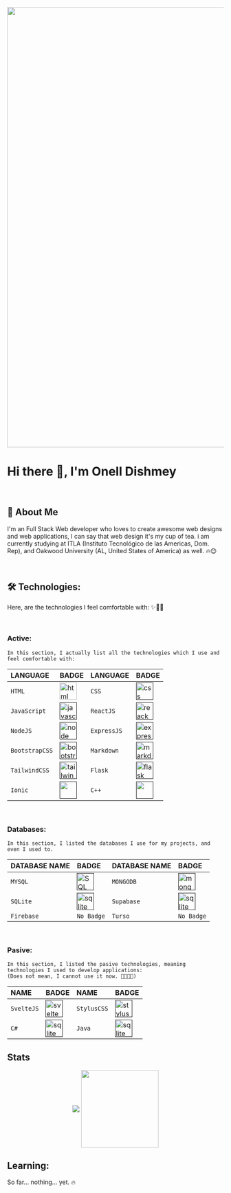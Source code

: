<img src="https://imgs.search.brave.com/5IqIdNp_033RJZhv9hO60ljf4J6YySxYey4sOd70v7o/rs:fit:860:0:0/g:ce/aHR0cHM6Ly9jZG4u/dmVjdG9yc3RvY2su/Y29tL2kvcHJldmll/dy0xeC80MC8xNS9i/YW5uZXItc29mdHdh/cmUtZGV2ZWxvcG1l/bnQtcHJvZ3JhbW1p/bmctd2ViLXNpdGUt/dmVjdG9yLTM4MDA0/MDE1LmpwZw" width="1024px" />

# Hi there 👋, I'm Onell Dishmey
&nbsp;

## 🚀 About Me
I'm an Full Stack Web developer who loves to create awesome web designs and web applications, I can say that web design it's my cup of tea. i am currently studying at ITLA (Instituto Tecnológico de las Americas, Dom. Rep), and Oakwood University (AL, United States of America) as well. 🔥😊

&nbsp;
## 🛠 Technologies: 
Here, are the technologies I feel comfortable with: ✨👨‍💻

&nbsp;
### **Active:**
```
In this section, I actually list all the technologies which I use and feel comfortable with:
```
| LANGUAGE | BADGE | LANGUAGE | BADGE |
| :-------- | :------ | :-------- | :------ |
| `HTML` | <img src='https://img.shields.io/badge/HTML5-E34F26?style=for-the-badge&logo=html5&logoColor=white' alt='html' height='40'> | `CSS` | [<img src='https://img.shields.io/badge/CSS3-1572B6?style=for-the-badge&logo=css3&logoColor=white' alt='css' height='40'>]() |
| `JavaScript` | [<img src='https://img.shields.io/badge/JavaScript-F7DF1E?style=for-the-badge&logo=javascript&logoColor=black' alt='javascript' height='40'>]() | `ReactJS` | [<img src='https://img.shields.io/badge/React-20232A?style=for-the-badge&logo=react&logoColor=61DAFB' alt='reack' height='40'>]() |
| `NodeJS` | [<img src="https://img.shields.io/badge/Node.js-43853D?style=for-the-badge&logo=node.js&logoColor=white" alt="node" height="40">]() | `ExpressJS` | [<img src="https://img.shields.io/badge/Express.js-404D59?style=for-the-badge" alt="express" height="40">]() |
| `BootstrapCSS` | [<img src="https://img.shields.io/badge/Bootstrap-563D7C?style=for-the-badge&logo=bootstrap&logoColor=white" alt="bootstrap" height="40">]() | `Markdown` | [<img src="https://img.shields.io/badge/Markdown-000000?style=for-the-badge&logo=markdown&logoColor=white" alt="markdown" height="40">]() |
| `TailwindCSS` | [<img src="https://img.shields.io/badge/Tailwind_CSS-38B2AC?style=for-the-badge&logo=tailwind-css&logoColor=white" alt="tailwindcss" height="40">]() | `Flask` | [<img src="https://img.shields.io/badge/flask-%23000.svg?style=for-the-badge&logo=flask&logoColor=white" alt="flask" height="40">]() |
| `Ionic` | [<img src="https://img.shields.io/badge/Ionic-3880FF?style=for-the-badge&logo=ionic&logoColor=white" height="40"/>]() | `C++` | [<img src="https://img.shields.io/badge/C%2B%2B-00599C?style=for-the-badge&logo=c%2B%2B&logoColor=white" height="40"/>]() |

&nbsp;
### **Databases:**
```
In this section, I listed the databases I use for my projects, and even I used to.
```
| DATABASE NAME | BADGE | DATABASE NAME | BADGE |
| :-------- | :------ | :-------- | :------ |
| `MYSQL` | [<img src="https://img.shields.io/badge/MySQL-00000F?style=for-the-badge&logo=mysql&logoColor=white" alt="SQL" height="40" />]() | `MONGODB` | [<img src="https://img.shields.io/badge/MongoDB-4EA94B?style=for-the-badge&logo=mongodb&logoColor=white" alt="mongodb" height="40">]() |
| `SQLite` | [<img src="https://img.shields.io/badge/SQLite-07405E?style=for-the-badge&logo=sqlite&logoColor=white" alt="sqlite" height="40">]() | `Supabase` | [<img src="https://img.shields.io/badge/Supabase-181818?style=for-the-badge&logo=supabase&logoColor=white" alt="sqlite" height="40">]() |
| `Firebase` | `No Badge` | `Turso` | `No Badge` |


&nbsp;
### **Pasive:**
```
In this section, I listed the pasive technologies, meaning technologies I used to develop applications:
(Does not mean, I cannot use it now. 👨‍💻✨🔥)
```
| NAME | BADGE | NAME | BADGE |
| :-------- | :------ | :-------- | :------ |
| `SvelteJS` | [<img src="https://img.shields.io/badge/Svelte-4A4A55?style=for-the-badge&logo=svelte&logoColor=FF3E00" alt="svelte" height="40">]() | `StylusCSS` | [<img src="https://img.shields.io/badge/stylus-%23ff6347.svg?style=for-the-badge&logo=stylus&logoColor=white" alt="stylus" height="40">]() |
| `C#` | [<img src="https://img.shields.io/badge/C%23-239120?style=for-the-badge&logo=c-sharp&logoColor=white" alt="sqlite" height="40">]() | `Java` | [<img src="https://img.shields.io/badge/Java-ED8B00?style=for-the-badge&logo=openjdk&logoColor=white" alt="sqlite" height="40">]() |




## Stats


<center>
  <div>
    <img align="center" src="https://github-readme-stats.anuraghazra1.vercel.app/api/top-langs/?username=On3l7d15h&layout=compact&theme=material-palenight" />
    <img height="180em" align="center" src="https://github-readme-stats.vercel.app/api?username=On3l7d15h&show_icons=true&hide_border=true&&count_private=true&include_all_commits=true" />
  </div>
</center>

## Learning:

So far... nothing... yet. 🔥
